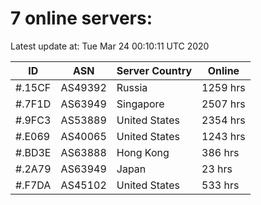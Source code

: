 # 7 online servers:

Latest update at: Tue Mar 24 00:10:11 UTC 2020

| ID | ASN | Server Country | Online |
| -- | --- | -------------- | ------ |
| #.15CF | AS49392 | Russia | 1259 hrs |
| #.7F1D | AS63949 | Singapore | 2507 hrs |
| #.9FC3 | AS53889 | United States | 2354 hrs |
| #.E069 | AS40065 | United States | 1243 hrs |
| #.BD3E | AS63888 | Hong Kong | 386 hrs |
| #.2A79 | AS63949 | Japan | 23 hrs |
| #.F7DA | AS45102 | United States | 533 hrs |

